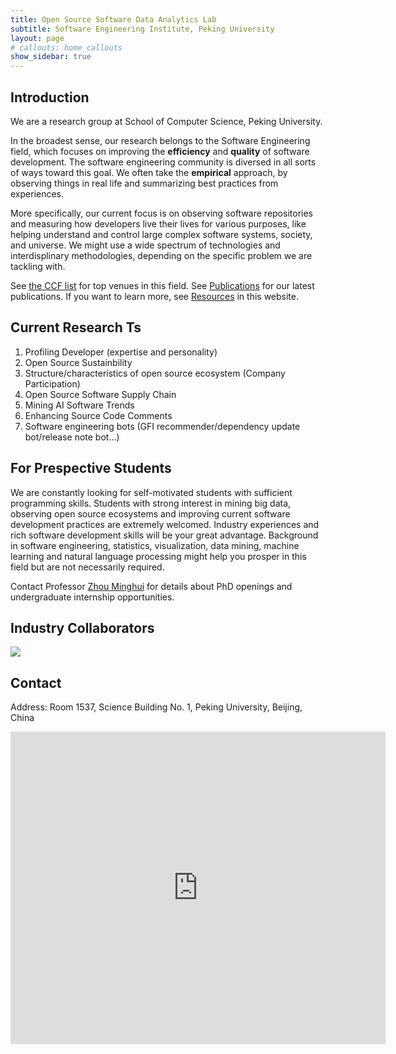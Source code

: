 ```yaml
---
title: Open Source Software Data Analytics Lab 
subtitle: Software Engineering Institute, Peking University
layout: page
# callouts: home_callouts
show_sidebar: true
---
```


## Introduction

We are a research group at School of Computer Science, Peking University. 

In the broadest sense, our research belongs to the Software Engineering field, which focuses on improving the **efficiency** and **quality** of software development. The software engineering community is diversed in all sorts of ways toward this goal. We often take the **empirical** approach, by observing things in real life and summarizing best practices from experiences. 

More specifically, our current focus is on observing software repositories and measuring how developers live their lives for various purposes, like helping understand and control large complex software systems, society, and universe. We might use a wide spectrum of technologies and interdisplinary methodologies, depending on the specific problem we are tackling with. 

See [the CCF list](https://www.ccf.org.cn/Academic_Evaluation/TCSE_SS_PDL/) for top venues in this field. See [Publications](/publications/) for our latest publications. If you want to learn more, see [Resources](/resources/) in this website.

## Current Research Ts

1. Profiling Developer (expertise and personality)
2. Open Source Sustainbility
3. Structure/characteristics of open source ecosystem (Company Participation)
4. Open Source Software Supply Chain
5. Mining AI Software Trends
6. Enhancing Source Code Comments
7. Software engineering bots (GFI recommender/dependency update bot/release note bot...)

## For Prespective Students

We are constantly looking for self-motivated students with sufficient programming skills. Students with strong interest in mining big data, observing open source ecosystems and improving current software development practices are extremely welcomed. Industry experiences and rich software development skills will be your great advantage. Background in software engineering, statistics, visualization, data mining, machine learning and natural language processing might help you prosper in this field but are not necessarily required. 

Contact Professor [Zhou Minghui](http://sei.pku.edu.cn/~zhmh/) for details about PhD openings and undergraduate internship opportunities.

## Industry Collaborators

![](assets/images/Huawei.svg)

## Contact

Address: Room 1537, Science Building No. 1, Peking University, Beijing, China

<div class="mapouter"><div class="gmap_canvas"><iframe width="600" height="500" id="gmap_canvas" src="https://maps.google.com/maps?q=peking%20university%20school%20of%20electronic%20engineering&t=&z=17&ie=UTF8&iwloc=&output=embed" frameborder="0" scrolling="no" marginheight="0" marginwidth="0"></iframe><a href="https://www.embedgooglemap.net/blog/namecheap-promo-code/"></a></div><style>.mapouter{position:relative;text-align:right;height:500px;width:600px;}.gmap_canvas {overflow:hidden;background:none!important;height:500px;width:600px;}</style></div>




